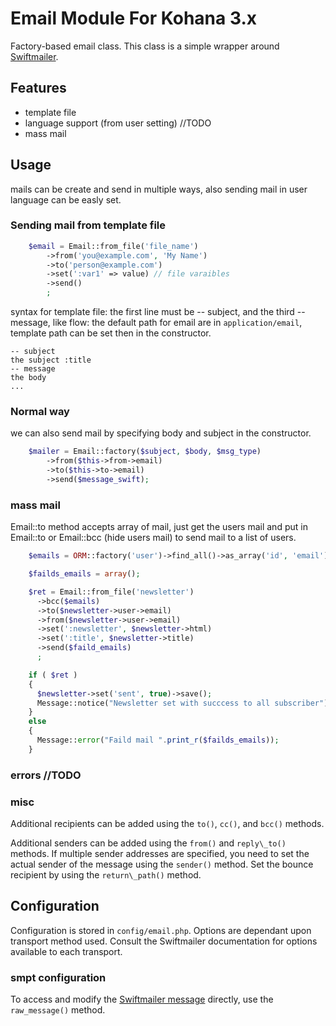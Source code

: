 # Email Module For Kohana 3.x

Factory-based email class. This class is a simple wrapper around [Swiftmailer](http://github.com/swiftmailer/swiftmailer).

## Features

 - template file
 - language support (from user setting) //TODO
 - mass mail

## Usage

mails can be create and send in multiple ways, also sending mail in user
language can be easly set.

### Sending mail from template file

```php
    $email = Email::from_file('file_name')
        ->from('you@example.com', 'My Name')
        ->to('person@example.com')
        ->set(':var1' => value) // file varaibles
        ->send()
        ;
```
syntax for template file: the first line must be -- subject, and  the third -- message, like flow:
the default path for email are in `application/email`, template path can be set
then in the constructor.
```
-- subject
the subject :title
-- message
the body
...
```

### Normal way
we can also send mail by specifying body and subject in the constructor.

```php
    $mailer = Email::factory($subject, $body, $msg_type)
        ->from($this->from->email)
        ->to($this->to->email)
        ->send($message_swift);
```
### mass mail
Email::to method accepts array of mail, just get the users mail and put in
Email::to or Email::bcc (hide users mail) to send mail to a list of users.

```php
    $emails = ORM::factory('user')->find_all()->as_array('id', 'email');

    $failds_emails = array();

    $ret = Email::from_file('newsletter')
      ->bcc($emails)
      ->to($newsletter->user->email)
      ->from($newsletter->user->email)
      ->set(':newsletter', $newsletter->html)
      ->set(':title', $newsletter->title)
      ->send($faild_emails)
      ;

    if ( $ret )
    {
      $newsletter->set('sent', true)->save();
      Message::notice("Newsletter set with succcess to all subscriber");
    }
    else
    {
      Message::error("Faild mail ".print_r($failds_emails));
    }
```
 
### errors  //TODO

### misc
Additional recipients can be added using the `to()`, `cc()`, and `bcc()` methods.
 
Additional senders can be added using the `from()` and `reply\_to()` methods. If
multiple sender addresses are specified, you need to set the actual sender of
the message using the `sender()` method. Set the bounce recipient by using the
`return\_path()` method.


## Configuration

Configuration is stored in `config/email.php`. Options are dependant upon transport method used. Consult the Swiftmailer documentation for options available to each transport.

### smpt configuration





To access and modify the [Swiftmailer message](http://swiftmailer.org/docs/messages) directly, use the `raw_message()` method.
